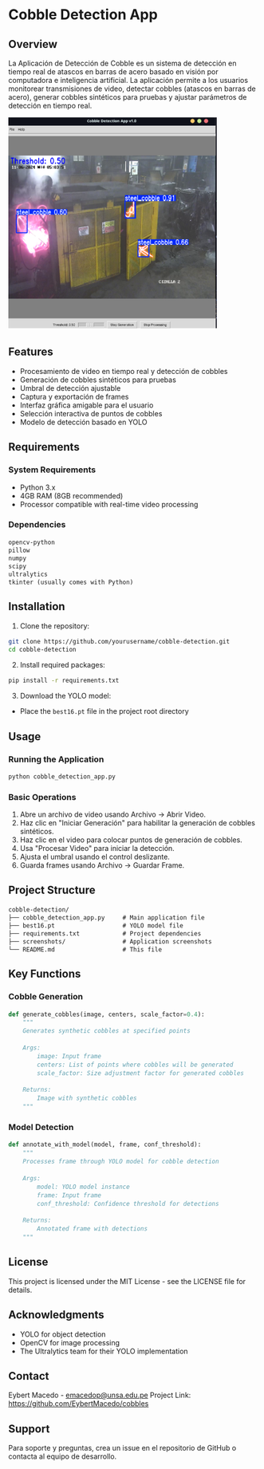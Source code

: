 # Cobble Detection App

## Overview
La Aplicación de Detección de Cobble es un sistema de detección en tiempo real de atascos en barras de acero basado en visión por computadora e inteligencia artificial. La aplicación permite a los usuarios monitorear transmisiones de video, detectar cobbles (atascos en barras de acero), generar cobbles sintéticos para pruebas y ajustar parámetros de detección en tiempo real.

![Cobble Detection Interface](./CD-snap.png)

## Features
- Procesamiento de video en tiempo real y detección de cobbles
- Generación de cobbles sintéticos para pruebas
- Umbral de detección ajustable
- Captura y exportación de frames
- Interfaz gráfica amigable para el usuario
- Selección interactiva de puntos de cobbles
- Modelo de detección basado en YOLO

## Requirements

### System Requirements
- Python 3.x
- 4GB RAM (8GB recommended)
- Processor compatible with real-time video processing

### Dependencies
```
opencv-python
pillow
numpy
scipy
ultralytics
tkinter (usually comes with Python)
```

## Installation

1. Clone the repository:
```bash
git clone https://github.com/yourusername/cobble-detection.git
cd cobble-detection
```

2. Install required packages:
```bash
pip install -r requirements.txt
```

3. Download the YOLO model:
- Place the `best16.pt` file in the project root directory

## Usage

### Running the Application
```bash
python cobble_detection_app.py
```

### Basic Operations
1. Abre un archivo de video usando Archivo -> Abrir Video.
2. Haz clic en "Iniciar Generación" para habilitar la generación de cobbles sintéticos.
3. Haz clic en el video para colocar puntos de generación de cobbles.
4. Usa "Procesar Video" para iniciar la detección.
5. Ajusta el umbral usando el control deslizante.
6. Guarda frames usando Archivo -> Guardar Frame.

## Project Structure
```
cobble-detection/
├── cobble_detection_app.py     # Main application file
├── best16.pt                   # YOLO model file
├── requirements.txt            # Project dependencies
├── screenshots/                # Application screenshots
└── README.md                   # This file
```

## Key Functions

### Cobble Generation
```python
def generate_cobbles(image, centers, scale_factor=0.4):
    """
    Generates synthetic cobbles at specified points
    
    Args:
        image: Input frame
        centers: List of points where cobbles will be generated
        scale_factor: Size adjustment factor for generated cobbles
    
    Returns:
        Image with synthetic cobbles
    """
```

### Model Detection
```python
def annotate_with_model(model, frame, conf_threshold):
    """
    Processes frame through YOLO model for cobble detection
    
    Args:
        model: YOLO model instance
        frame: Input frame
        conf_threshold: Confidence threshold for detections
    
    Returns:
        Annotated frame with detections
    """
```

## License
This project is licensed under the MIT License - see the LICENSE file for details.

## Acknowledgments
- YOLO for object detection
- OpenCV for image processing
- The Ultralytics team for their YOLO implementation

## Contact
Eybert Macedo - emacedop@unsa.edu.pe
Project Link: https://github.com/EybertMacedo/cobbles

## Support
Para soporte y preguntas, crea un issue en el repositorio de GitHub o contacta al equipo de desarrollo.
